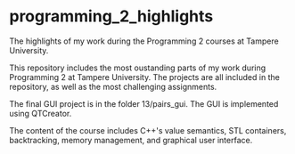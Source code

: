 # programming_2_highlights
The highlights of my work during the Programming 2 courses at Tampere University.

This repository includes the most oustanding parts of my work during Programming 2 at Tampere University. The projects are all included in the repository,
as well as the most challenging assignments.

The final GUI project is in the folder 13/pairs_gui. The GUI is implemented using QTCreator.

The content of the course includes C++'s value semantics, STL containers, backtracking, memory management, and graphical user interface.
